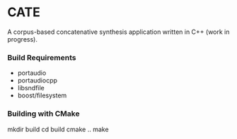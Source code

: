 # CATE

A corpus-based concatenative synthesis application written in C++ (work in progress). 

### Build Requirements
- portaudio
- portaudiocpp
- libsndfile
- boost/filesystem

### Building with CMake
mkdir build
cd build
cmake ..
make
